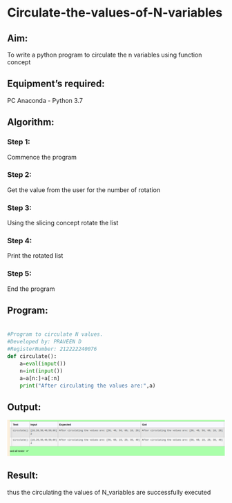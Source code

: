 # Circulate-the-values-of-N-variables
## Aim:
To write a python program to circulate the n variables using function concept

## Equipment’s required:
PC
Anaconda - Python 3.7

## Algorithm: 
### Step 1: 
Commence the program 

### Step 2: 
Get the value from the user for the number of rotation

### Step 3: 
Using the slicing concept rotate the list

### Step 4: 
Print the rotated list

### Step 5: 
End the program

## Program:
```python

#Program to circulate N values.
#Developed by: PRAVEEN D
#RegisterNumber: 212222240076
def circulate():
    a=eval(input())
    n=int(input())
    a=a[n:]+a[:n]
    print("After circulating the values are:",a)
```    
## Output:
![output](output1.png)

## Result:
thus the circulating the values of N_variables are successfully executed
